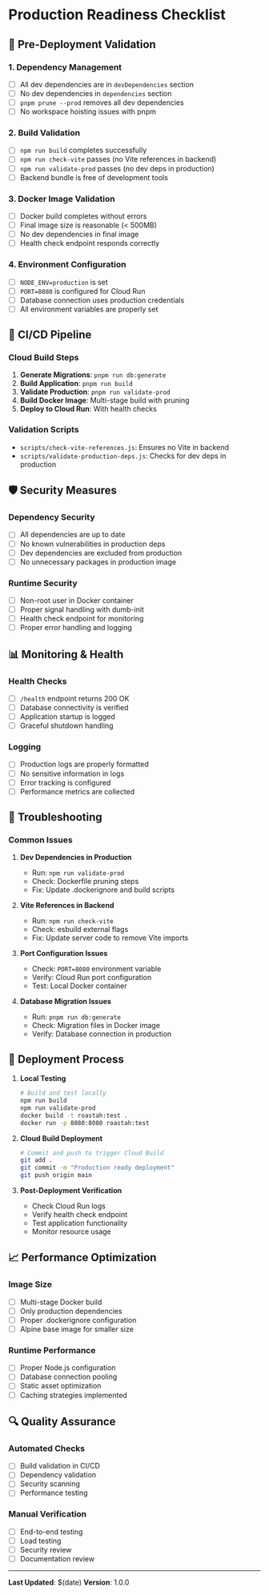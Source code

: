 # Production Readiness Checklist

## 🚀 Pre-Deployment Validation

### 1. Dependency Management
- [ ] All dev dependencies are in `devDependencies` section
- [ ] No dev dependencies in `dependencies` section
- [ ] `pnpm prune --prod` removes all dev dependencies
- [ ] No workspace hoisting issues with pnpm

### 2. Build Validation
- [ ] `npm run build` completes successfully
- [ ] `npm run check-vite` passes (no Vite references in backend)
- [ ] `npm run validate-prod` passes (no dev deps in production)
- [ ] Backend bundle is free of development tools

### 3. Docker Image Validation
- [ ] Docker build completes without errors
- [ ] Final image size is reasonable (< 500MB)
- [ ] No dev dependencies in final image
- [ ] Health check endpoint responds correctly

### 4. Environment Configuration
- [ ] `NODE_ENV=production` is set
- [ ] `PORT=8080` is configured for Cloud Run
- [ ] Database connection uses production credentials
- [ ] All environment variables are properly set

## 🔧 CI/CD Pipeline

### Cloud Build Steps
1. **Generate Migrations**: `pnpm run db:generate`
2. **Build Application**: `pnpm run build`
3. **Validate Production**: `pnpm run validate-prod`
4. **Build Docker Image**: Multi-stage build with pruning
5. **Deploy to Cloud Run**: With health checks

### Validation Scripts
- `scripts/check-vite-references.js`: Ensures no Vite in backend
- `scripts/validate-production-deps.js`: Checks for dev deps in production

## 🛡️ Security Measures

### Dependency Security
- [ ] All dependencies are up to date
- [ ] No known vulnerabilities in production deps
- [ ] Dev dependencies are excluded from production
- [ ] No unnecessary packages in production image

### Runtime Security
- [ ] Non-root user in Docker container
- [ ] Proper signal handling with dumb-init
- [ ] Health check endpoint for monitoring
- [ ] Proper error handling and logging

## 📊 Monitoring & Health

### Health Checks
- [ ] `/health` endpoint returns 200 OK
- [ ] Database connectivity is verified
- [ ] Application startup is logged
- [ ] Graceful shutdown handling

### Logging
- [ ] Production logs are properly formatted
- [ ] No sensitive information in logs
- [ ] Error tracking is configured
- [ ] Performance metrics are collected

## 🚨 Troubleshooting

### Common Issues
1. **Dev Dependencies in Production**
   - Run: `npm run validate-prod`
   - Check: Dockerfile pruning steps
   - Fix: Update .dockerignore and build scripts

2. **Vite References in Backend**
   - Run: `npm run check-vite`
   - Check: esbuild external flags
   - Fix: Update server code to remove Vite imports

3. **Port Configuration Issues**
   - Check: `PORT=8080` environment variable
   - Verify: Cloud Run port configuration
   - Test: Local Docker container

4. **Database Migration Issues**
   - Run: `pnpm run db:generate`
   - Check: Migration files in Docker image
   - Verify: Database connection in production

## 🔄 Deployment Process

1. **Local Testing**
   ```bash
   # Build and test locally
   npm run build
   npm run validate-prod
   docker build -t roastah:test .
   docker run -p 8080:8080 roastah:test
   ```

2. **Cloud Build Deployment**
   ```bash
   # Commit and push to trigger Cloud Build
   git add .
   git commit -m "Production ready deployment"
   git push origin main
   ```

3. **Post-Deployment Verification**
   - Check Cloud Run logs
   - Verify health check endpoint
   - Test application functionality
   - Monitor resource usage

## 📈 Performance Optimization

### Image Size
- [ ] Multi-stage Docker build
- [ ] Only production dependencies
- [ ] Proper .dockerignore configuration
- [ ] Alpine base image for smaller size

### Runtime Performance
- [ ] Proper Node.js configuration
- [ ] Database connection pooling
- [ ] Static asset optimization
- [ ] Caching strategies implemented

## 🔍 Quality Assurance

### Automated Checks
- [ ] Build validation in CI/CD
- [ ] Dependency validation
- [ ] Security scanning
- [ ] Performance testing

### Manual Verification
- [ ] End-to-end testing
- [ ] Load testing
- [ ] Security review
- [ ] Documentation review

---

**Last Updated**: $(date)
**Version**: 1.0.0 